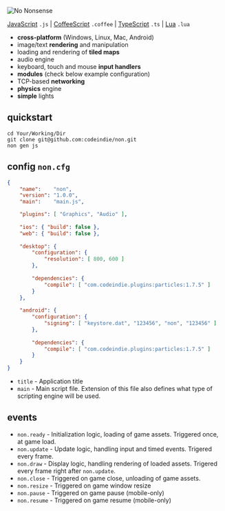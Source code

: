 ![No Nonsense](https://raw.githubusercontent.com/codeindie/non/master/.non/gen/res/loading.png)

[JavaScript](http://www.ecmascript.org/) `.js` | [CoffeeScript](http://coffeescript.org/) `.coffee` | [TypeScript](http://typescriptlang.org/) `.ts` | [Lua](http://lua.org/) `.lua`

* **cross-platform** (Windows, Linux, Mac, Android)
* image/text **rendering** and manipulation
* loading and rendering of **tiled maps**
* audio engine
* keyboard, touch and mouse **input handlers**
* **modules** (check below example configuration)
* TCP-based **networking**
* **physics** engine
* **simple** lights

## quickstart

```batch
cd Your/Working/Dir
git clone git@github.com:codeindie/non.git
non gen js
```

## config `non.cfg`

```json
{
    "name":    "non",
    "version": "1.0.0",
    "main":    "main.js",

    "plugins": [ "Graphics", "Audio" ],
    
    "ios": { "build": false }, 
    "web": { "build": false },
    
    "desktop": {
        "configuration": {
            "resolution": [ 800, 600 ]
        },
        
        "dependencies": {
            "compile": [ "com.codeindie.plugins:particles:1.7.5" ]
        }
    },
    
    "android": {
        "configuration": {
            "signing": [ "keystore.dat", "123456", "non", "123456" ]
        },
        
        "dependencies": {
            "compile": [ "com.codeindie.plugins:particles:1.7.5" ]
        }
    }
}
```

* `title` - Application title
* `main` - Main script file. Extension of this file also defines what type of scripting engine will be used.

## events

* `non.ready` - Initialization logic, loading of game assets. Triggered once, at game load.
* `non.update` - Update logic, handling input and timed events. Trigered every frame.
* `non.draw` - Display logic, handling rendering of loaded assets. Trigered every frame right after `non.update`.
* `non.close` - Triggered on game close, unloading of game assets.
* `non.resize` - Triggered on game window resize
* `non.pause` - Triggered on game pause (mobile-only)
* `non.resume` - Triggered on game resume (mobile-only)